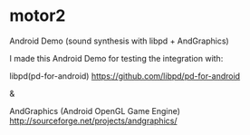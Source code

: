 # motor2
Android Demo (sound synthesis with libpd + AndGraphics)  

I made this Android Demo for testing the integration with: 

libpd(pd-for-android) 
https://github.com/libpd/pd-for-android

& 

AndGraphics (Android OpenGL Game Engine) 
http://sourceforge.net/projects/andgraphics/
